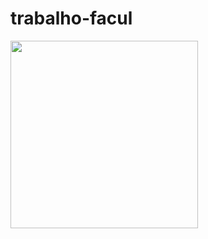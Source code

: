 # trabalho-facul
<div>
<img src="https://github.com/beatrizolivei/trabalho-facul/assets/134872545/a8db9ad7-ccf9-415a-b0ea-11089781bfb1" width="300px" />
</div>
   
